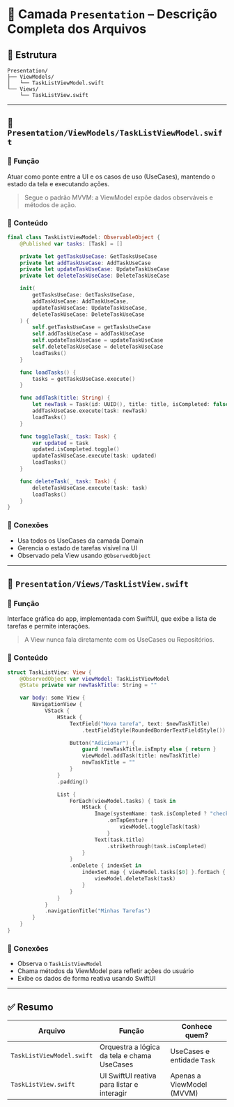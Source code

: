 # 🎨 Camada `Presentation` – Descrição Completa dos Arquivos

## 📁 Estrutura

```
Presentation/
├── ViewModels/
│   └── TaskListViewModel.swift
└── Views/
    └── TaskListView.swift
```

---

## 📄 `Presentation/ViewModels/TaskListViewModel.swift`

### 📌 Função
Atuar como ponte entre a UI e os casos de uso (UseCases), mantendo o estado da tela e executando ações.

> Segue o padrão MVVM: a ViewModel expõe dados observáveis e métodos de ação.

### 🧱 Conteúdo

```swift
final class TaskListViewModel: ObservableObject {
    @Published var tasks: [Task] = []

    private let getTasksUseCase: GetTasksUseCase
    private let addTaskUseCase: AddTaskUseCase
    private let updateTaskUseCase: UpdateTaskUseCase
    private let deleteTaskUseCase: DeleteTaskUseCase

    init(
        getTasksUseCase: GetTasksUseCase,
        addTaskUseCase: AddTaskUseCase,
        updateTaskUseCase: UpdateTaskUseCase,
        deleteTaskUseCase: DeleteTaskUseCase
    ) {
        self.getTasksUseCase = getTasksUseCase
        self.addTaskUseCase = addTaskUseCase
        self.updateTaskUseCase = updateTaskUseCase
        self.deleteTaskUseCase = deleteTaskUseCase
        loadTasks()
    }

    func loadTasks() {
        tasks = getTasksUseCase.execute()
    }

    func addTask(title: String) {
        let newTask = Task(id: UUID(), title: title, isCompleted: false)
        addTaskUseCase.execute(task: newTask)
        loadTasks()
    }

    func toggleTask(_ task: Task) {
        var updated = task
        updated.isCompleted.toggle()
        updateTaskUseCase.execute(task: updated)
        loadTasks()
    }

    func deleteTask(_ task: Task) {
        deleteTaskUseCase.execute(task: task)
        loadTasks()
    }
}
```

### 🔗 Conexões

- Usa todos os UseCases da camada Domain
- Gerencia o estado de tarefas visível na UI
- Observado pela View usando `@ObservedObject`

---

## 📄 `Presentation/Views/TaskListView.swift`

### 📌 Função
Interface gráfica do app, implementada com SwiftUI, que exibe a lista de tarefas e permite interações.

> A View nunca fala diretamente com os UseCases ou Repositórios.

### 🧱 Conteúdo

```swift
struct TaskListView: View {
    @ObservedObject var viewModel: TaskListViewModel
    @State private var newTaskTitle: String = ""

    var body: some View {
        NavigationView {
            VStack {
                HStack {
                    TextField("Nova tarefa", text: $newTaskTitle)
                        .textFieldStyle(RoundedBorderTextFieldStyle())

                    Button("Adicionar") {
                        guard !newTaskTitle.isEmpty else { return }
                        viewModel.addTask(title: newTaskTitle)
                        newTaskTitle = ""
                    }
                }
                .padding()

                List {
                    ForEach(viewModel.tasks) { task in
                        HStack {
                            Image(systemName: task.isCompleted ? "checkmark.circle.fill" : "circle")
                                .onTapGesture {
                                    viewModel.toggleTask(task)
                                }
                            Text(task.title)
                                .strikethrough(task.isCompleted)
                        }
                    }
                    .onDelete { indexSet in
                        indexSet.map { viewModel.tasks[$0] }.forEach { task in
                            viewModel.deleteTask(task)
                        }
                    }
                }
            }
            .navigationTitle("Minhas Tarefas")
        }
    }
}
```

### 🔗 Conexões

- Observa o `TaskListViewModel`
- Chama métodos da ViewModel para refletir ações do usuário
- Exibe os dados de forma reativa usando SwiftUI

---

## ✅ Resumo

| Arquivo                    | Função                                      | Conhece quem?                 |
|----------------------------|---------------------------------------------|-------------------------------|
| `TaskListViewModel.swift`  | Orquestra a lógica da tela e chama UseCases | UseCases e entidade `Task`    |
| `TaskListView.swift`       | UI SwiftUI reativa para listar e interagir  | Apenas a ViewModel (MVVM)     |
